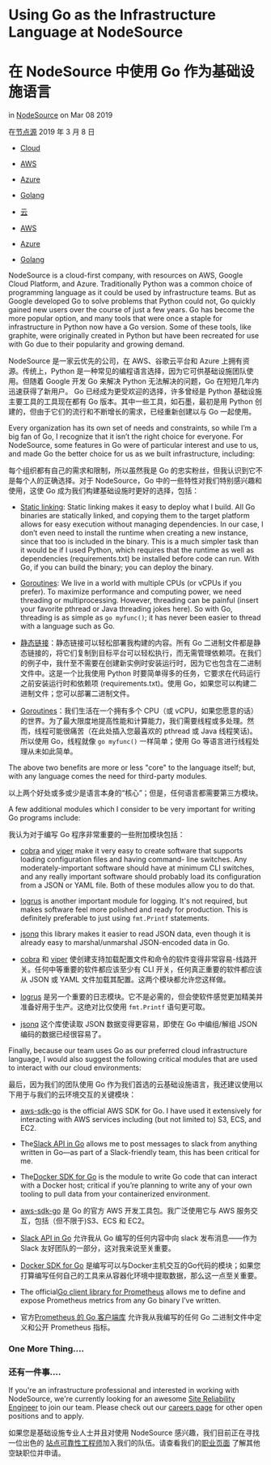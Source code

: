 # Using Go as the Infrastructure Language at NodeSource

# 在 NodeSource 中使用 Go 作为基础设施语言

in [NodeSource](http://nodesource.com/blog/category/nodesource)
on Mar 08 2019

在[节点源](http://nodesource.com/blog/category/nodesource)
2019 年 3 月 8 日

- [Cloud](http://nodesource.com/blog/tag/cloud"Cloud")
- [AWS](http://nodesource.com/blog/tag/aws"AWS")
- [Azure](http://nodesource.com/blog/tag/azure"Azure")
- [Golang](http://nodesource.com/blog/tag/golang"Golang")

- [云](http://nodesource.com/blog/tag/cloud"云")
- [AWS](http://nodesource.com/blog/tag/aws"AWS")
- [Azure](http://nodesource.com/blog/tag/azure"Azure")
- [Golang](http://nodesource.com/blog/tag/golang"Golang")

NodeSource is a cloud-first company, with resources on AWS, Google Cloud Platform, and Azure. Traditionally Python was a common choice of programming language as it could be used by infrastructure teams. But as Google developed Go to solve problems that Python could not, Go quickly gained new users over the course of just a few years. Go has become the more popular option, and many tools that were once a staple for infrastructure in Python now have a Go version. Some of these tools, like graphite, were originally created in Python but have been recreated for use with Go due to their popularity and growing demand.

NodeSource 是一家云优先的公司，在 AWS、谷歌云平台和 Azure 上拥有资源。传统上，Python 是一种常见的编程语言选择，因为它可供基础设施团队使用。但随着 Google 开发 Go 来解决 Python 无法解决的问题，Go 在短短几年内迅速获得了新用户。 Go 已经成为更受欢迎的选择，许多曾经是 Python 基础设施主要工具的工具现在都有 Go 版本。其中一些工具，如石墨，最初是用 Python 创建的，但由于它们的流行和不断增长的需求，已经重新创建以与 Go 一起使用。

Every organization has its own set of needs and constraints, so while I’m a big fan of Go, I recognize that it isn’t the right choice for everyone. For NodeSource, some features in Go were of particular interest and use to us, and made Go the better choice for us as we built infrastructure, including:

每个组织都有自己的需求和限制，所以虽然我是 Go 的忠实粉丝，但我认识到它不是每个人的正确选择。对于 NodeSource，Go 中的一些特性对我们特别感兴趣和使用，这使 Go 成为我们构建基础设施时更好的选择，包括：

- [Static linking](https://en.wikipedia.org/wiki/Static_library): Static linking makes it easy to deploy what I build. All Go binaries are statically linked, and copying them to the target platform allows for easy execution without managing dependencies. In our case, I don’t even need to install the runtime when creating a new instance, since that too is included in the binary. This is a much simpler task than it would be if I used Python, which requires that the runtime as well as dependencies (requirements.txt) be installed before code can run. With Go, if you can build the binary; you can deploy the binary.
- [Goroutines](https://tour.golang.org/concurrency/1): We live in a world with multiple CPUs (or vCPUs if you prefer). To maximize performance and computing power, we need threading or multiprocessing. However, threading can be painful (insert your favorite pthread or Java threading jokes here). So with Go, threading is as simple as `go myfunc()`; it has never been easier to thread with a language such as Go.

- [静态链接](https://en.wikipedia.org/wiki/Static_library)：静态链接可以轻松部署我构建的内容。所有 Go 二进制文件都是静态链接的，将它们复制到目标平台可以轻松执行，而无需管理依赖项。在我们的例子中，我什至不需要在创建新实例时安装运行时，因为它也包含在二进制文件中。这是一个比我使用 Python 时要简单得多的任务，它要求在代码运行之前安装运行时和依赖项 (requirements.txt)。使用 Go，如果您可以构建二进制文件；您可以部署二进制文件。
- [Goroutines](https://tour.golang.org/concurrency/1)：我们生活在一个拥有多个 CPU（或 vCPU，如果您愿意的话）的世界。为了最大限度地提高性能和计算能力，我们需要线程或多处理。然而，线程可能很痛苦（在此处插入您最喜欢的 pthread 或 Java 线程笑话)。所以使用 Go，线程就像 `go myfunc()` 一样简单；使用 Go 等语言进行线程处理从未如此简单。

The above two benefits are more or less "core" to the language itself; but, with any language comes the need for third-party modules.

以上两个好处或多或少是语言本身的“核心”；但是，任何语言都需要第三方模块。

A few additional modules which I consider to be very important for writing Go programs include:

我认为对于编写 Go 程序非常重要的一些附加模块包括：

- [cobra](https://github.com/spf13/cobra) and [viper](https://github.com/spf13/viper) make it very easy to create software that supports loading configuration files and having command- line switches. Any moderately-important software should have at minimum CLI switches, and any really important software should probably load its configuration from a JSON or YAML file. Both of these modules allow you to do that.
- [logrus](https://github.com/Sirupsen/logrus) is another important module for logging. It's not required, but makes software feel more polished and ready for production. This is definitely preferable to just using `fmt.Printf` statements.
- [jsonq](https://github.com/jmoiron/jsonq) this library makes it easier to read JSON data, even though it is already easy to marshal/unmarshal JSON-encoded data in Go.

- [cobra](https://github.com/spf13/cobra) 和 [viper](https://github.com/spf13/viper) 使创建支持加载配置文件和命令的软件变得非常容易-线路开关。任何中等重要的软件都应该至少有 CLI 开关，任何真正重要的软件都应该从 JSON 或 YAML 文件加载其配置。这两个模块都允许您这样做。
- [logrus](https://github.com/Sirupsen/logrus) 是另一个重要的日志模块。它不是必需的，但会使软件感觉更加精美并准备好用于生产。这绝对比仅使用 `fmt.Printf` 语句更可取。
- [jsonq](https://github.com/jmoiron/jsonq) 这个库使读取 JSON 数据变得更容易，即使在 Go 中编组/解组 JSON 编码的数据已经很容易了。

Finally, because our team uses Go as our preferred cloud infrastructure language, I would also suggest the following critical modules that are used to interact with our cloud environments:

最后，因为我们的团队使用 Go 作为我们首选的云基础设施语言，我还建议使用以下用于与我们的云环境交互的关键模块：

- [aws-sdk-go](https://github.com/aws/aws-sdk-go) is the official AWS SDK for Go. I have used it extensively for interacting with AWS services including (but not limited to) S3, ECS, and EC2.
- The[Slack API in Go](https://github.com/nlopes/slack) allows me to post messages to slack from anything written in Go—as part of a Slack-friendly team, this has been critical for me.
- The[Docker SDK for Go](https://docs.docker.com/develop/sdk/#go-sdk) is the module to write Go code that can interact with a Docker host; critical if you’re planning to write any of your own tooling to pull data from your containerized environment. 

- [aws-sdk-go](https://github.com/aws/aws-sdk-go) 是 Go 的官方 AWS 开发工具包。我广泛使用它与 AWS 服务交互，包括（但不限于)S3、ECS 和 EC2。
- [Slack API in Go](https://github.com/nlopes/slack) 允许我从 Go 编写的任何内容中向 slack 发布消息——作为 Slack 友好团队的一部分，这对我来说至关重要。
- [Docker SDK for Go](https://docs.docker.com/develop/sdk/#go-sdk) 是编写可以与Docker主机交互的Go代码的模块；如果您打算编写任何自己的工具来从容器化环境中提取数据，那么这一点至关重要。

- The official[Go client library for Prometheus](https://prometheus.io/docs/guides/go-application/) allows me to define and expose Prometheus metrics from any Go binary I’ve written.

- 官方[Prometheus 的 Go 客户端库](https://prometheus.io/docs/guides/go-application/) 允许我从我编写的任何 Go 二进制文件中定义和公开 Prometheus 指标。

### One More Thing....

###  还有一件事....

If you're an infrastructure professional and interested in working with NodeSource, we're currently looking for an awesome [Site Reliability Engineer](https://nodesource.bamboohr.com/jobs/view.php?id=31) to join our team. Please check out our [careers page](https://nodesource.com/careers) for other open positions and to apply. 

如果您是基础设施专业人士并且对使用 NodeSource 感兴趣，我们目前正在寻找一位出色的 [站点可靠性工程师](https://nodesource.bamboohr.com/jobs/view.php?id=31)加入我们的队伍。请查看我们的[职业页面](https://nodesource.com/careers) 了解其他空缺职位并申请。


